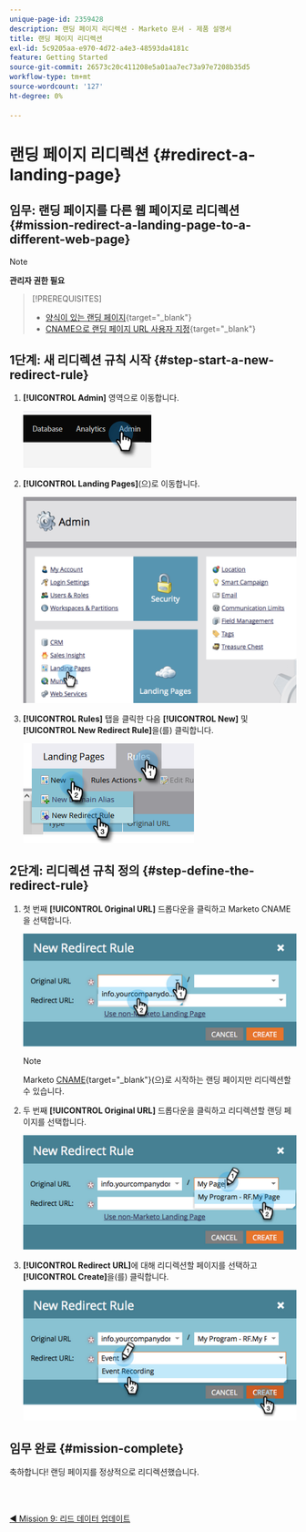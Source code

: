 ```yaml
---
unique-page-id: 2359428
description: 랜딩 페이지 리디렉션 - Marketo 문서 - 제품 설명서
title: 랜딩 페이지 리디렉션
exl-id: 5c9205aa-e970-4d72-a4e3-48593da4181c
feature: Getting Started
source-git-commit: 26573c20c411208e5a01aa7ec73a97e7208b35d5
workflow-type: tm+mt
source-wordcount: '127'
ht-degree: 0%

---
```


# 랜딩 페이지 리디렉션 {#redirect-a-landing-page}

## 임무: 랜딩 페이지를 다른 웹 페이지로 리디렉션 {#mission-redirect-a-landing-page-to-a-different-web-page}

>[!NOTE]
>
>**관리자 권한 필요**

>[!PREREQUISITES]
>
>* [양식이 있는 랜딩 페이지](/help/marketo/getting-started/quick-wins/landing-page-with-a-form.md){target="_blank"}
>* [CNAME으로 랜딩 페이지 URL 사용자 지정](/help/marketo/product-docs/demand-generation/landing-pages/landing-page-actions/customize-your-landing-page-urls-with-a-cname.md){target="_blank"}

## 1단계: 새 리디렉션 규칙 시작 {#step-start-a-new-redirect-rule}

1. **[!UICONTROL Admin]** 영역으로 이동합니다.

   ![](assets/redirect-a-landing-page-1.png)

1. **[!UICONTROL Landing Pages]**(으)로 이동합니다.

   ![](assets/redirect-a-landing-page-2.png)

1. **[!UICONTROL Rules]** 탭을 클릭한 다음 **[!UICONTROL New]** 및 **[!UICONTROL New Redirect Rule]**&#x200B;을(를) 클릭합니다.

   ![](assets/redirect-a-landing-page-3.png)

## 2단계: 리디렉션 규칙 정의 {#step-define-the-redirect-rule}

1. 첫 번째 **[!UICONTROL Original URL]** 드롭다운을 클릭하고 Marketo CNAME을 선택합니다.

   ![](assets/redirect-a-landing-page-4.png)

   >[!NOTE]
   >
   >Marketo [CNAME](/help/marketo/product-docs/demand-generation/landing-pages/landing-page-actions/customize-your-landing-page-urls-with-a-cname.md){target="_blank"}(으)로 시작하는 랜딩 페이지만 리디렉션할 수 있습니다.

1. 두 번째 **[!UICONTROL Original URL]** 드롭다운을 클릭하고 리디렉션할 랜딩 페이지를 선택합니다.

   ![](assets/redirect-a-landing-page-5.png)

1. **[!UICONTROL Redirect URL]**&#x200B;에 대해 리디렉션할 페이지를 선택하고 **[!UICONTROL Create]**&#x200B;을(를) 클릭합니다.

   ![](assets/redirect-a-landing-page-6.png)

## 임무 완료 {#mission-complete}

축하합니다! 랜딩 페이지를 정상적으로 리디렉션했습니다.

<br> 

[◄ Mission 9: 리드 데이터 업데이트](/help/marketo/getting-started/quick-wins/update-person-data.md)
